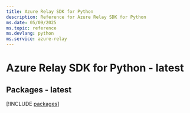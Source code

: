 ```yaml
---
title: Azure Relay SDK for Python
description: Reference for Azure Relay SDK for Python
ms.date: 05/09/2025
ms.topic: reference
ms.devlang: python
ms.service: azure-relay
---
```

# Azure Relay SDK for Python - latest
## Packages - latest
[!INCLUDE [packages](relay-index.md)]